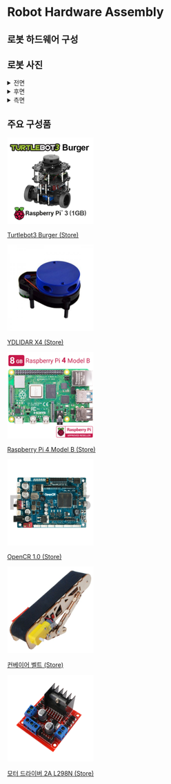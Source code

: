 # Robot Hardware Assembly 
## 로봇 하드웨어 구성

## 로봇 사진
<details>
<summary>전면</summary>

<img src="./Image/robot_front.jpg" width="300">
</details>

<details>
<summary>후면</summary>

<img src="./Image/robot_backside.jpg" width="300">
</details>

<details>
<summary>측면</summary>

<img src="./Image/robot_rightside.jpg" width="300">
<img src="./Image/robot_leftside.jpg" width="300">
</details>

## 주요 구성품

<img src="./Image/turtlebot3_burger.jpg" width="200">

[Turtlebot3 Burger (Store)](https://www.robotis.com/shop/item.php?it_id=901-0118-200)

<img src="./Image/lidar.jpg" width="200">

[YDLIDAR X4 (Store)](https://www.devicemart.co.kr/goods/view?no=12553062)

<img src="./Image/rpi4.jpg" width="200">

[Raspberry Pi 4 Model B (Store)](https://www.devicemart.co.kr/goods/view?no=12553062)

<img src="./Image/opencr.jpg" width="200">

[OpenCR 1.0 (Store)](https://www.robotis.com/shop/item.php?it_id=903-0257-000)

<img src="./Image/conveyor.jpg" width="200">

[컨베이어 벨트 (Store)](http://ideaplay6173.cafe24.com/product/detail.html?product_no=371&cate_no=47&display_group=1)

<img src="./Image/motordriver.jpg" width="200">

[모터 드라이버 2A L298N (Store)](https://eduino.kr/product/detail.html?product_no=194&cate_no=55&display_group=1)

